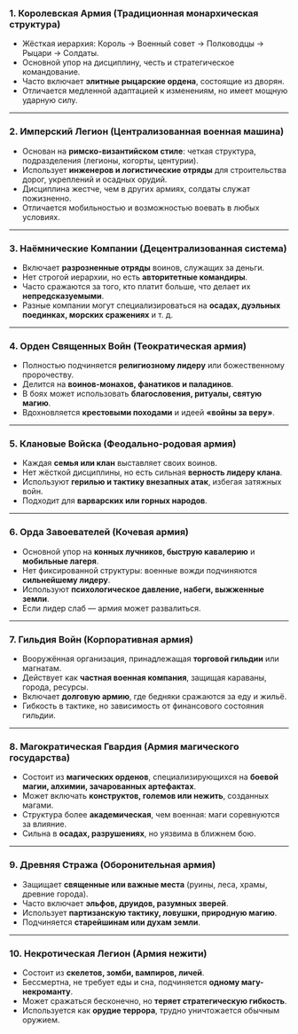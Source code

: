 ### **1. Королевская Армия (Традиционная монархическая структура)**

- Жёсткая иерархия: Король → Военный совет → Полководцы → Рыцари → Солдаты.
- Основной упор на дисциплину, честь и стратегическое командование.
- Часто включает **элитные рыцарские ордена**, состоящие из дворян.
- Отличается медленной адаптацией к изменениям, но имеет мощную ударную силу.

---

### **2. Имперский Легион (Централизованная военная машина)**

- Основан на **римско-византийском стиле**: четкая структура, подразделения (легионы, когорты, центурии).
- Использует **инженеров и логистические отряды** для строительства дорог, укреплений и осадных орудий.
- Дисциплина жестче, чем в других армиях, солдаты служат пожизненно.
- Отличается мобильностью и возможностью воевать в любых условиях.

---

### **3. Наёмнические Компании (Децентрализованная система)**

- Включает **разрозненные отряды** воинов, служащих за деньги.
- Нет строгой иерархии, но есть **авторитетные командиры**.
- Часто сражаются за того, кто платит больше, что делает их **непредсказуемыми**.
- Разные компании могут специализироваться на **осадах, дуэльных поединках, морских сражениях** и т. д.

---

### **4. Орден Священных Войн (Теократическая армия)**

- Полностью подчиняется **религиозному лидеру** или божественному пророчеству.
- Делится на **воинов-монахов, фанатиков и паладинов**.
- В боях может использовать **благословения, ритуалы, святую магию**.
- Вдохновляется **крестовыми походами** и идеей **«войны за веру»**.

---

### **5. Клановые Войска (Феодально-родовая армия)**

- Каждая **семья или клан** выставляет своих воинов.
- Нет жёсткой дисциплины, но есть сильная **верность лидеру клана**.
- Используют **герилью и тактику внезапных атак**, избегая затяжных войн.
- Подходит для **варварских или горных народов**.

---

### **6. Орда Завоевателей (Кочевая армия)**

- Основной упор на **конных лучников, быструю кавалерию** и **мобильные лагеря**.
- Нет фиксированной структуры: военные вожди подчиняются **сильнейшему лидеру**.
- Используют **психологическое давление, набеги, выжженные земли**.
- Если лидер слаб — армия может развалиться.

---

### **7. Гильдия Войн (Корпоративная армия)**

- Вооружённая организация, принадлежащая **торговой гильдии** или магнатам.
- Действует как **частная военная компания**, защищая караваны, города, ресурсы.
- Включает **долговую армию**, где бедняки сражаются за еду и жильё.
- Гибкость в тактике, но зависимость от финансового состояния гильдии.

---

### **8. Магократическая Гвардия (Армия магического государства)**

- Состоит из **магических орденов**, специализирующихся на **боевой магии, алхимии, зачарованных артефактах**.
- Может включать **конструктов, големов или нежить**, созданных магами.
- Структура более **академическая**, чем военная: маги соревнуются за влияние.
- Сильна в **осадах, разрушениях**, но уязвима в ближнем бою.

---

### **9. Древняя Стража (Оборонительная армия)**

- Защищает **священные или важные места** (руины, леса, храмы, древние города).
- Часто включает **эльфов, друидов, разумных зверей**.
- Использует **партизанскую тактику, ловушки, природную магию**.
- Подчиняется **старейшинам или духам земли**.

---

### **10. Некротическая Легион (Армия нежити)**

- Состоит из **скелетов, зомби, вампиров, личей**.
- Бессмертна, не требует еды и сна, подчиняется **одному магу-некроманту**.
- Может сражаться бесконечно, но **теряет стратегическую гибкость**.
- Используется как **орудие террора**, трудно уничтожается обычным оружием.
